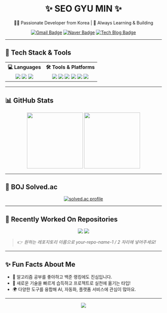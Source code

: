 <h1 align="center">✨ SEO GYU MIN ✨</h1>
<p align="center">🙋‍♂️ Passionate Developer from Korea | 🎯 Always Learning & Building</p>

<div align="center">

[![Gmail Badge](https://img.shields.io/badge/Gmail-d14836?style=flat-square&logo=Gmail&logoColor=white)](mailto:sgm438@gmail.com)
[![Naver Badge](https://img.shields.io/badge/Naver-03C75A?style=flat-square&logo=Naver&logoColor=white)](mailto:sgm0209@naver.com)
[![Tech Blog Badge](http://img.shields.io/badge/-Tech%20blog-black?style=flat-square&logo=github&link=https://Codgm.tistory.com/)](https://Codgm.tistory.com/)

</div>

---

## 🧰 Tech Stack & Tools

<table align="center">
  <tr>
    <th>💻 Languages</th>
    <th>🛠 Tools & Platforms</th>
  </tr>
  <tr>
    <td align="center">
      <img src="https://img.shields.io/badge/C++-00599C?style=for-the-badge&logo=c%2b%2b&logoColor=white" />
      <img src="https://img.shields.io/badge/Python-3776AB?style=for-the-badge&logo=python&logoColor=white" />
      <img src="https://img.shields.io/badge/Kotlin-7F52FF?style=for-the-badge&logo=kotlin&logoColor=white" />
    </td>
    <td align="center">
      <img src="https://img.shields.io/badge/Git-F05032?style=for-the-badge&logo=git&logoColor=white" />
      <img src="https://img.shields.io/badge/VSCode-007ACC?style=for-the-badge&logo=visual-studio-code&logoColor=white" />
      <img src="https://img.shields.io/badge/Android%20Studio-3DDC84?style=for-the-badge&logo=android-studio&logoColor=white" />
      <img src="https://img.shields.io/badge/Eclipse-2C2255?style=for-the-badge&logo=eclipse&logoColor=white" />
      <img src="https://img.shields.io/badge/Ubuntu-E95420?style=for-the-badge&logo=ubuntu&logoColor=white" />
      <img src="https://img.shields.io/badge/VMware-607078?style=for-the-badge&logo=vmware&logoColor=white" />
    </td>
  </tr>
</table>

---

## 📊 GitHub Stats

<p align="center">
  <img src="https://github-readme-stats.vercel.app/api?username=Codgm&show_icons=true&theme=tokyonight" height="180" />
  <img src="https://github-readme-stats.vercel.app/api/top-langs/?username=Codgm&layout=compact&theme=tokyonight&langs_count=6&hide=html" height="180"/>
</p>

---

## 💯 BOJ Solved.ac

<p align="center">
  <a href="https://solved.ac/sgm0922">
    <img src="http://mazassumnida.wtf/api/generate_badge?boj=sgm0922" alt="solved.ac profile" />
  </a>
</p>

---

## 📌 Recently Worked On Repositories

<p align="center">
  <img src="https://github-readme-stats.vercel.app/api/pin/?username=Codgm&repo=your-repo-name-1&theme=tokyonight" />
  <img src="https://github-readme-stats.vercel.app/api/pin/?username=Codgm&repo=your-repo-name-2&theme=tokyonight" />
</p>

> 👉 *원하는 레포지토리 이름으로 your-repo-name-1 / 2 자리에 넣어주세요!*

---

## ✨ Fun Facts About Me

- 🧠 알고리즘 공부를 좋아하고 백준 랭킹에도 진심입니다.
- 🚀 새로운 기술을 빠르게 습득하고 프로젝트로 실천에 옮기는 타입!
- 🌍 다양한 도구를 융합해 AI, 자동화, 플랫폼 서비스에 관심이 많아요.

---

<p align="center">
  <img src="https://capsule-render.vercel.app/api?type=waving&color=0:8A2BE2,100:1E90FF&height=120&section=footer"/>
</p>
